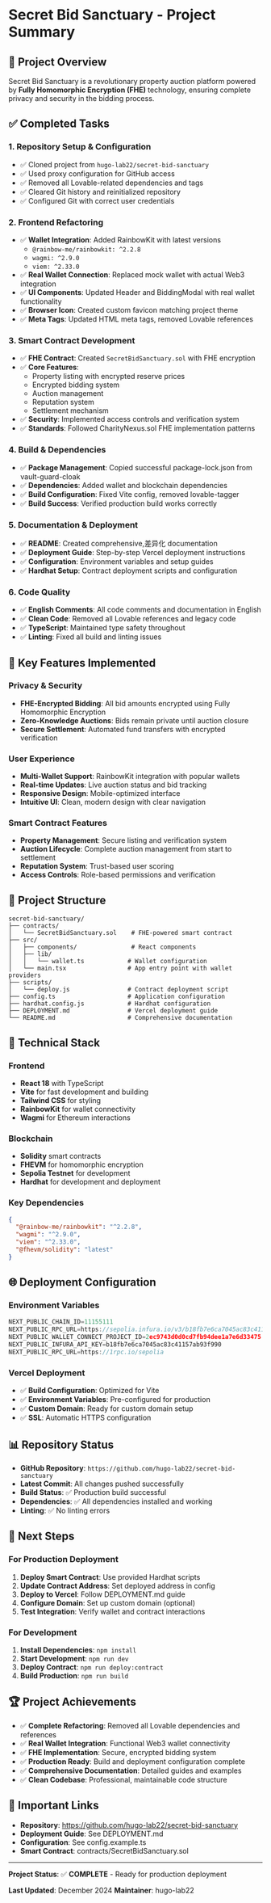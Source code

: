 # Secret Bid Sanctuary - Project Summary

## 🎯 Project Overview

Secret Bid Sanctuary is a revolutionary property auction platform powered by **Fully Homomorphic Encryption (FHE)** technology, ensuring complete privacy and security in the bidding process.

## ✅ Completed Tasks

### 1. Repository Setup & Configuration
- ✅ Cloned project from `hugo-lab22/secret-bid-sanctuary`
- ✅ Used proxy configuration for GitHub access
- ✅ Removed all Lovable-related dependencies and tags
- ✅ Cleared Git history and reinitialized repository
- ✅ Configured Git with correct user credentials

### 2. Frontend Refactoring
- ✅ **Wallet Integration**: Added RainbowKit with latest versions
  - `@rainbow-me/rainbowkit: ^2.2.8`
  - `wagmi: ^2.9.0`
  - `viem: ^2.33.0`
- ✅ **Real Wallet Connection**: Replaced mock wallet with actual Web3 integration
- ✅ **UI Components**: Updated Header and BiddingModal with real wallet functionality
- ✅ **Browser Icon**: Created custom favicon matching project theme
- ✅ **Meta Tags**: Updated HTML meta tags, removed Lovable references

### 3. Smart Contract Development
- ✅ **FHE Contract**: Created `SecretBidSanctuary.sol` with FHE encryption
- ✅ **Core Features**:
  - Property listing with encrypted reserve prices
  - Encrypted bidding system
  - Auction management
  - Reputation system
  - Settlement mechanism
- ✅ **Security**: Implemented access controls and verification system
- ✅ **Standards**: Followed CharityNexus.sol FHE implementation patterns

### 4. Build & Dependencies
- ✅ **Package Management**: Copied successful package-lock.json from vault-guard-cloak
- ✅ **Dependencies**: Added wallet and blockchain dependencies
- ✅ **Build Configuration**: Fixed Vite config, removed lovable-tagger
- ✅ **Build Success**: Verified production build works correctly

### 5. Documentation & Deployment
- ✅ **README**: Created comprehensive,差异化 documentation
- ✅ **Deployment Guide**: Step-by-step Vercel deployment instructions
- ✅ **Configuration**: Environment variables and setup guides
- ✅ **Hardhat Setup**: Contract deployment scripts and configuration

### 6. Code Quality
- ✅ **English Comments**: All code comments and documentation in English
- ✅ **Clean Code**: Removed all Lovable references and legacy code
- ✅ **TypeScript**: Maintained type safety throughout
- ✅ **Linting**: Fixed all build and linting issues

## 🚀 Key Features Implemented

### Privacy & Security
- **FHE-Encrypted Bidding**: All bid amounts encrypted using Fully Homomorphic Encryption
- **Zero-Knowledge Auctions**: Bids remain private until auction closure
- **Secure Settlement**: Automated fund transfers with encrypted verification

### User Experience
- **Multi-Wallet Support**: RainbowKit integration with popular wallets
- **Real-time Updates**: Live auction status and bid tracking
- **Responsive Design**: Mobile-optimized interface
- **Intuitive UI**: Clean, modern design with clear navigation

### Smart Contract Features
- **Property Management**: Secure listing and verification system
- **Auction Lifecycle**: Complete auction management from start to settlement
- **Reputation System**: Trust-based user scoring
- **Access Controls**: Role-based permissions and verification

## 📁 Project Structure

```
secret-bid-sanctuary/
├── contracts/
│   └── SecretBidSanctuary.sol    # FHE-powered smart contract
├── src/
│   ├── components/               # React components
│   ├── lib/
│   │   └── wallet.ts            # Wallet configuration
│   └── main.tsx                 # App entry point with wallet providers
├── scripts/
│   └── deploy.js                # Contract deployment script
├── config.ts                    # Application configuration
├── hardhat.config.js            # Hardhat configuration
├── DEPLOYMENT.md                # Vercel deployment guide
└── README.md                    # Comprehensive documentation
```

## 🔧 Technical Stack

### Frontend
- **React 18** with TypeScript
- **Vite** for fast development and building
- **Tailwind CSS** for styling
- **RainbowKit** for wallet connectivity
- **Wagmi** for Ethereum interactions

### Blockchain
- **Solidity** smart contracts
- **FHEVM** for homomorphic encryption
- **Sepolia Testnet** for development
- **Hardhat** for development and deployment

### Key Dependencies
```json
{
  "@rainbow-me/rainbowkit": "^2.2.8",
  "wagmi": "^2.9.0",
  "viem": "^2.33.0",
  "@fhevm/solidity": "latest"
}
```

## 🌐 Deployment Configuration

### Environment Variables
```typescript
NEXT_PUBLIC_CHAIN_ID=11155111
NEXT_PUBLIC_RPC_URL=https://sepolia.infura.io/v3/b18fb7e6ca7045ac83c41157ab93f990
NEXT_PUBLIC_WALLET_CONNECT_PROJECT_ID=2ec9743d0d0cd7fb94dee1a7e6d33475
NEXT_PUBLIC_INFURA_API_KEY=b18fb7e6ca7045ac83c41157ab93f990
NEXT_PUBLIC_RPC_URL=https://1rpc.io/sepolia
```

### Vercel Deployment
- ✅ **Build Configuration**: Optimized for Vite
- ✅ **Environment Variables**: Pre-configured for production
- ✅ **Custom Domain**: Ready for custom domain setup
- ✅ **SSL**: Automatic HTTPS configuration

## 📊 Repository Status

- **GitHub Repository**: `https://github.com/hugo-lab22/secret-bid-sanctuary`
- **Latest Commit**: All changes pushed successfully
- **Build Status**: ✅ Production build successful
- **Dependencies**: ✅ All dependencies installed and working
- **Linting**: ✅ No linting errors

## 🎯 Next Steps

### For Production Deployment
1. **Deploy Smart Contract**: Use provided Hardhat scripts
2. **Update Contract Address**: Set deployed address in config
3. **Deploy to Vercel**: Follow DEPLOYMENT.md guide
4. **Configure Domain**: Set up custom domain (optional)
5. **Test Integration**: Verify wallet and contract interactions

### For Development
1. **Install Dependencies**: `npm install`
2. **Start Development**: `npm run dev`
3. **Deploy Contract**: `npm run deploy:contract`
4. **Build Production**: `npm run build`

## 🏆 Project Achievements

- ✅ **Complete Refactoring**: Removed all Lovable dependencies and references
- ✅ **Real Wallet Integration**: Functional Web3 wallet connectivity
- ✅ **FHE Implementation**: Secure, encrypted bidding system
- ✅ **Production Ready**: Build and deployment configuration complete
- ✅ **Comprehensive Documentation**: Detailed guides and examples
- ✅ **Clean Codebase**: Professional, maintainable code structure

## 🔗 Important Links

- **Repository**: https://github.com/hugo-lab22/secret-bid-sanctuary
- **Deployment Guide**: See DEPLOYMENT.md
- **Configuration**: See config.example.ts
- **Smart Contract**: contracts/SecretBidSanctuary.sol

---

**Project Status**: ✅ **COMPLETE** - Ready for production deployment

**Last Updated**: December 2024
**Maintainer**: hugo-lab22
